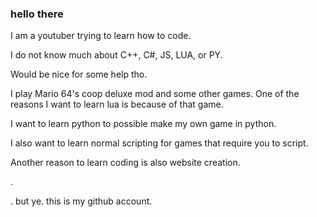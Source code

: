 ### hello there


I am a youtuber trying to learn how to code.

I do not know much about C++, C#, JS, LUA, or PY.

Would be nice for some help tho.

 

I play Mario 64's coop deluxe mod and some other games. One of the reasons I want to learn lua is because of that game.

I want to learn python to possible make my own game in python.

I also want to learn normal scripting for games that require you to script.

Another reason to learn coding is also website creation.
 
 .
 
.
but ye. this is my github account.
<!--
**VastXanderman/VastXanderman** is a ✨ _special_ ✨ repository because its `README.md` (this file) appears on your GitHub profile.

Here are some ideas to get you started:

- 🔭 I’m currently working on ...
- 🌱 I’m currently learning ...
- 👯 I’m looking to collaborate on ...
- 🤔 I’m looking for help with ...
- 💬 Ask me about ...
- 📫 How to reach me: ...
- 😄 Pronouns: ...
- ⚡ Fun fact: ...
-->
